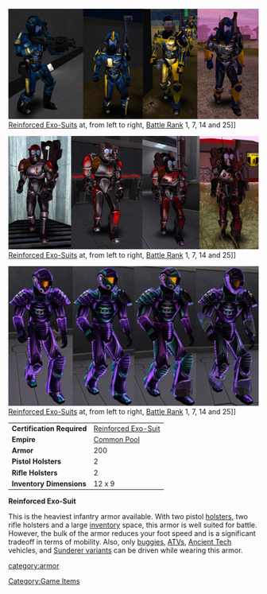![](../images/NCRexoArmors.jpg "fig:NCRexoArmors.jpg") [Reinforced
Exo-Suits](Reinforced_Exo-Suit.md) at, from left to right,
[Battle Rank](../terminology/Battle_Rank.md) 1, 7, 14 and 25\]\]

![](../images/TRRexoArmors2.jpg "fig:TRRexoArmors2.jpg") [Reinforced
Exo-Suits](Reinforced_Exo-Suit.md) at, from left to right,
[Battle Rank](../terminology/Battle_Rank.md) 1, 7, 14 and 25\]\]

![](../images/VS_Rexos.jpg "fig:VS_Rexos.jpg") [Reinforced
Exo-Suits](Reinforced_Exo-Suit.md) at, from left to right,
[Battle Rank](../terminology/Battle_Rank.md) 1, 7, 14 and 25\]\]

|                            |                                                              |
| -------------------------- | ------------------------------------------------------------ |
| **Certification Required** | [Reinforced Exo-Suit](<Reinforced_Exo-Suit_(Certification)>) |
| **Empire**                 | [Common Pool](../terminology/Common_Pool.md)                                |
| **Armor**                  | 200                                                          |
| **Pistol Holsters**        | 2                                                            |
| **Rifle Holsters**         | 2                                                            |
| **Inventory Dimensions**   | 12 x 9                                                       |

**Reinforced Exo-Suit**

This is the heaviest infantry armor available. With two pistol
[holsters](../etc/Holster.md), two rifle holsters and a large
[inventory](../terminology/Inventory.md) space, this armor is well suited for
battle. However, the bulk of the armor reduces your foot speed and is a
significant tradeoff in terms of mobility. Also, only
[buggies](category:_Vehicles.md#Buggies),
[ATVs](category:_Vehicles.md#ATV), [Ancient
Tech](../items/Core_Combat.md#Vehicles) vehicles, and [Sunderer
variants](../vehicles/Sunderer.md) can be driven while wearing this armor.

[category:armor](category:armor.md)

[Category:Game Items](Category:Game_Items.md)
